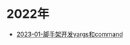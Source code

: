 # 2022年
- [2023-01-脚手架开发yargs和command](./2023-01-%E8%84%9A%E6%89%8B%E6%9E%B6%E5%BC%80%E5%8F%91yargs%E5%92%8Ccommand.md)
